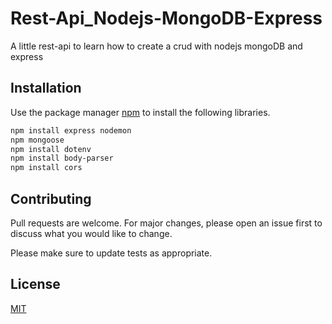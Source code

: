 # Rest-Api_Nodejs-MongoDB-Express

A little rest-api to learn how to create a crud with nodejs mongoDB and express

## Installation

Use the package manager [npm](https://www.npmjs.com/get-npm) to install the following libraries.

```bash
npm install express nodemon
npm mongoose
npm install dotenv
npm install body-parser
npm install cors
```

## Contributing
Pull requests are welcome. For major changes, please open an issue first to discuss what you would like to change.

Please make sure to update tests as appropriate.

## License
[MIT](https://choosealicense.com/licenses/mit/)
